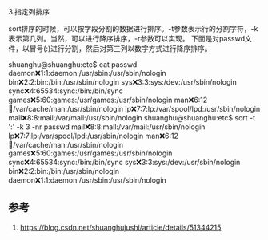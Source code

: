

3.指定列排序

sort排序的时候，可以按字段分割的数据进行排序。-t参数表示行的分割字符，-k表示第几列。当然，可以进行降序排序，-r参数可以实现。 
下面是对passwd文件，以冒号(:)进行分割，然后对第三列以数字方式进行降序排序。

shuanghu@shuanghu:etc$ cat passwd 
daemon:x:1:1:daemon:/usr/sbin:/usr/sbin/nologin
bin:x:2:2:bin:/bin:/usr/sbin/nologin
sys:x:3:3:sys:/dev:/usr/sbin/nologin
sync:x:4:65534:sync:/bin:/bin/sync
games:x:5:60:games:/usr/games:/usr/sbin/nologin
man:x:6:12:man:/var/cache/man:/usr/sbin/nologin
lp:x:7:7:lp:/var/spool/lpd:/usr/sbin/nologin
mail:x:8:8:mail:/var/mail:/usr/sbin/nologin
shuanghu@shuanghu:etc$ sort -t ':' -k 3 -nr passwd 
mail:x:8:8:mail:/var/mail:/usr/sbin/nologin
lp:x:7:7:lp:/var/spool/lpd:/usr/sbin/nologin
man:x:6:12:man:/var/cache/man:/usr/sbin/nologin
games:x:5:60:games:/usr/games:/usr/sbin/nologin
sync:x:4:65534:sync:/bin:/bin/sync
sys:x:3:3:sys:/dev:/usr/sbin/nologin
bin:x:2:2:bin:/bin:/usr/sbin/nologin
daemon:x:1:1:daemon:/usr/sbin:/usr/sbin/nologin

## 参考

1. https://blog.csdn.net/shuanghujushi/article/details/51344215